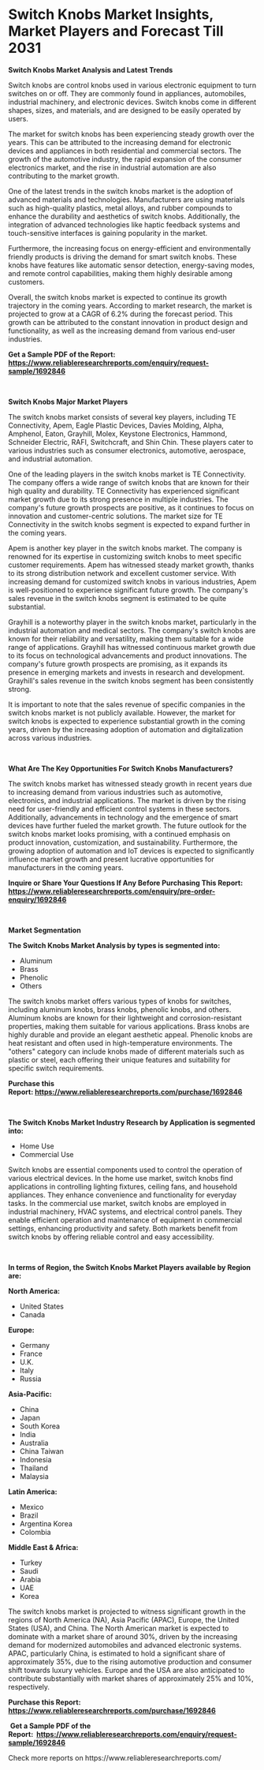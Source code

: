 <p><h1>Switch Knobs Market Insights, Market Players and Forecast Till 2031</h1></p><p><strong>Switch Knobs Market Analysis and Latest Trends</strong></p>
<p><p>Switch knobs are control knobs used in various electronic equipment to turn switches on or off. They are commonly found in appliances, automobiles, industrial machinery, and electronic devices. Switch knobs come in different shapes, sizes, and materials, and are designed to be easily operated by users.</p><p>The market for switch knobs has been experiencing steady growth over the years. This can be attributed to the increasing demand for electronic devices and appliances in both residential and commercial sectors. The growth of the automotive industry, the rapid expansion of the consumer electronics market, and the rise in industrial automation are also contributing to the market growth.</p><p>One of the latest trends in the switch knobs market is the adoption of advanced materials and technologies. Manufacturers are using materials such as high-quality plastics, metal alloys, and rubber compounds to enhance the durability and aesthetics of switch knobs. Additionally, the integration of advanced technologies like haptic feedback systems and touch-sensitive interfaces is gaining popularity in the market.</p><p>Furthermore, the increasing focus on energy-efficient and environmentally friendly products is driving the demand for smart switch knobs. These knobs have features like automatic sensor detection, energy-saving modes, and remote control capabilities, making them highly desirable among customers.</p><p>Overall, the switch knobs market is expected to continue its growth trajectory in the coming years. According to market research, the market is projected to grow at a CAGR of 6.2% during the forecast period. This growth can be attributed to the constant innovation in product design and functionality, as well as the increasing demand from various end-user industries.</p></p>
<p><strong>Get a Sample PDF of the Report:&nbsp; <a href="https://www.reliableresearchreports.com/enquiry/request-sample/1692846">https://www.reliableresearchreports.com/enquiry/request-sample/1692846</a></strong></p>
<p>&nbsp;</p>
<p><strong>Switch Knobs Major Market Players</strong></p>
<p><p>The switch knobs market consists of several key players, including TE Connectivity, Apem, Eagle Plastic Devices, Davies Molding, Alpha, Amphenol, Eaton, Grayhill, Molex, Keystone Electronics, Hammond, Schneider Electric, RAFI, Switchcraft, and Shin Chin. These players cater to various industries such as consumer electronics, automotive, aerospace, and industrial automation.</p><p>One of the leading players in the switch knobs market is TE Connectivity. The company offers a wide range of switch knobs that are known for their high quality and durability. TE Connectivity has experienced significant market growth due to its strong presence in multiple industries. The company's future growth prospects are positive, as it continues to focus on innovation and customer-centric solutions. The market size for TE Connectivity in the switch knobs segment is expected to expand further in the coming years.</p><p>Apem is another key player in the switch knobs market. The company is renowned for its expertise in customizing switch knobs to meet specific customer requirements. Apem has witnessed steady market growth, thanks to its strong distribution network and excellent customer service. With increasing demand for customized switch knobs in various industries, Apem is well-positioned to experience significant future growth. The company's sales revenue in the switch knobs segment is estimated to be quite substantial.</p><p>Grayhill is a noteworthy player in the switch knobs market, particularly in the industrial automation and medical sectors. The company's switch knobs are known for their reliability and versatility, making them suitable for a wide range of applications. Grayhill has witnessed continuous market growth due to its focus on technological advancements and product innovations. The company's future growth prospects are promising, as it expands its presence in emerging markets and invests in research and development. Grayhill's sales revenue in the switch knobs segment has been consistently strong.</p><p>It is important to note that the sales revenue of specific companies in the switch knobs market is not publicly available. However, the market for switch knobs is expected to experience substantial growth in the coming years, driven by the increasing adoption of automation and digitalization across various industries.</p></p>
<p>&nbsp;</p>
<p><strong>What Are The Key Opportunities For Switch Knobs Manufacturers?</strong></p>
<p><p>The switch knobs market has witnessed steady growth in recent years due to increasing demand from various industries such as automotive, electronics, and industrial applications. The market is driven by the rising need for user-friendly and efficient control systems in these sectors. Additionally, advancements in technology and the emergence of smart devices have further fueled the market growth. The future outlook for the switch knobs market looks promising, with a continued emphasis on product innovation, customization, and sustainability. Furthermore, the growing adoption of automation and IoT devices is expected to significantly influence market growth and present lucrative opportunities for manufacturers in the coming years.</p></p>
<p><strong>Inquire or Share Your Questions If Any Before Purchasing This Report: <a href="https://www.reliableresearchreports.com/enquiry/pre-order-enquiry/1692846">https://www.reliableresearchreports.com/enquiry/pre-order-enquiry/1692846</a></strong></p>
<p>&nbsp;</p>
<p><strong>Market Segmentation</strong></p>
<p><strong>The Switch Knobs Market Analysis by types is segmented into:</strong></p>
<p><ul><li>Aluminum</li><li>Brass</li><li>Phenolic</li><li>Others</li></ul></p>
<p><p>The switch knobs market offers various types of knobs for switches, including aluminum knobs, brass knobs, phenolic knobs, and others. Aluminum knobs are known for their lightweight and corrosion-resistant properties, making them suitable for various applications. Brass knobs are highly durable and provide an elegant aesthetic appeal. Phenolic knobs are heat resistant and often used in high-temperature environments. The "others" category can include knobs made of different materials such as plastic or steel, each offering their unique features and suitability for specific switch requirements.</p></p>
<p><strong>Purchase this Report:&nbsp;<a href="https://www.reliableresearchreports.com/purchase/1692846">https://www.reliableresearchreports.com/purchase/1692846</a></strong></p>
<p>&nbsp;</p>
<p><strong>The Switch Knobs Market Industry Research by Application is segmented into:</strong></p>
<p><ul><li>Home Use</li><li>Commercial Use</li></ul></p>
<p><p>Switch knobs are essential components used to control the operation of various electrical devices. In the home use market, switch knobs find applications in controlling lighting fixtures, ceiling fans, and household appliances. They enhance convenience and functionality for everyday tasks. In the commercial use market, switch knobs are employed in industrial machinery, HVAC systems, and electrical control panels. They enable efficient operation and maintenance of equipment in commercial settings, enhancing productivity and safety. Both markets benefit from switch knobs by offering reliable control and easy accessibility.</p></p>
<p>&nbsp;</p>
<p><strong>In terms of Region, the Switch Knobs Market Players available by Region are:</strong></p>
<p>
    <p> <strong> North America: </strong>
        <ul>
            <li>United States</li>
            <li>Canada</li>
        </ul>
        </p> 
    <p> <strong> Europe: </strong>
        <ul>
            <li>Germany</li>
            <li>France</li>
            <li>U.K.</li>
            <li>Italy</li>
            <li>Russia</li>
        </ul>
        </p> 
    <p> <strong> Asia-Pacific: </strong>
        <ul>
            <li>China</li>
            <li>Japan</li>
            <li>South Korea</li>
            <li>India</li>
            <li>Australia</li>
            <li>China Taiwan</li>
            <li>Indonesia</li>
            <li>Thailand</li>
            <li>Malaysia</li>
        </ul>
        </p> 
    <p> <strong> Latin America: </strong>
        <ul>
            <li>Mexico</li>
            <li>Brazil</li>
            <li>Argentina Korea</li>
            <li>Colombia</li>
        </ul>
        </p> 
    <p> <strong> Middle East & Africa: </strong>
        <ul>
            <li>Turkey</li>
            <li>Saudi</li>
            <li>Arabia</li>
            <li>UAE</li>
            <li>Korea</li>
        </ul>
    </p>
    </p>
<p><p>The switch knobs market is projected to witness significant growth in the regions of North America (NA), Asia Pacific (APAC), Europe, the United States (USA), and China. The North American market is expected to dominate with a market share of around 30%, driven by the increasing demand for modernized automobiles and advanced electronic systems. APAC, particularly China, is estimated to hold a significant share of approximately 35%, due to the rising automotive production and consumer shift towards luxury vehicles. Europe and the USA are also anticipated to contribute substantially with market shares of approximately 25% and 10%, respectively.</p></p>
<p><strong>Purchase this Report: <a href="https://www.reliableresearchreports.com/purchase/1692846">https://www.reliableresearchreports.com/purchase/1692846</a></strong></p>
<p>&nbsp;<strong>Get a Sample PDF of the Report:&nbsp;&nbsp;<a href="https://www.reliableresearchreports.com/enquiry/request-sample/1692846">https://www.reliableresearchreports.com/enquiry/request-sample/1692846</a></strong></p>
<p><strong></strong></p>
<p>Check more reports on https://www.reliableresearchreports.com/</p>